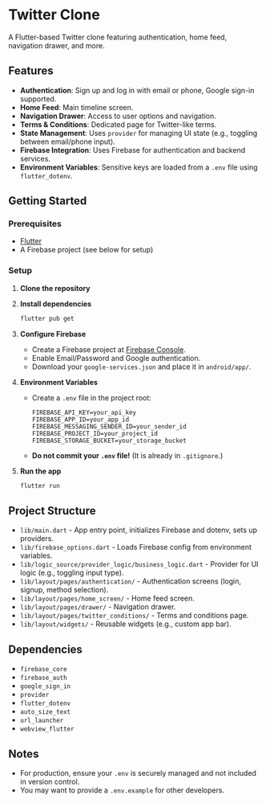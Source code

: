# Twitter Clone

A Flutter-based Twitter clone featuring authentication, home feed, navigation drawer, and more.

## Features

- **Authentication**: Sign up and log in with email or phone, Google sign-in supported.
- **Home Feed**: Main timeline screen.
- **Navigation Drawer**: Access to user options and navigation.
- **Terms & Conditions**: Dedicated page for Twitter-like terms.
- **State Management**: Uses `provider` for managing UI state (e.g., toggling between email/phone input).
- **Firebase Integration**: Uses Firebase for authentication and backend services.
- **Environment Variables**: Sensitive keys are loaded from a `.env` file using `flutter_dotenv`.

## Getting Started

### Prerequisites

- [Flutter](https://flutter.dev/docs/get-started/install)
- A Firebase project (see below for setup)

### Setup

1. **Clone the repository**

2. **Install dependencies**
   ```sh
   flutter pub get
   ```

3. **Configure Firebase**
   - Create a Firebase project at [Firebase Console](https://console.firebase.google.com/).
   - Enable Email/Password and Google authentication.
   - Download your `google-services.json` and place it in `android/app/`.

4. **Environment Variables**
   - Create a `.env` file in the project root:
     ```
     FIREBASE_API_KEY=your_api_key
     FIREBASE_APP_ID=your_app_id
     FIREBASE_MESSAGING_SENDER_ID=your_sender_id
     FIREBASE_PROJECT_ID=your_project_id
     FIREBASE_STORAGE_BUCKET=your_storage_bucket
     ```
   - **Do not commit your `.env` file!** (It is already in `.gitignore`.)

5. **Run the app**
   ```sh
   flutter run
   ```

## Project Structure

- `lib/main.dart` - App entry point, initializes Firebase and dotenv, sets up providers.
- `lib/firebase_options.dart` - Loads Firebase config from environment variables.
- `lib/logic_source/provider_logic/business_logic.dart` - Provider for UI logic (e.g., toggling input type).
- `lib/layout/pages/authentication/` - Authentication screens (login, signup, method selection).
- `lib/layout/pages/home_screen/` - Home feed screen.
- `lib/layout/pages/drawer/` - Navigation drawer.
- `lib/layout/pages/twitter_conditions/` - Terms and conditions page.
- `lib/layout/widgets/` - Reusable widgets (e.g., custom app bar).

## Dependencies

- `firebase_core`
- `firebase_auth`
- `google_sign_in`
- `provider`
- `flutter_dotenv`
- `auto_size_text`
- `url_launcher`
- `webview_flutter`

## Notes

- For production, ensure your `.env` is securely managed and not included in version control.
- You may want to provide a `.env.example` for other developers.
